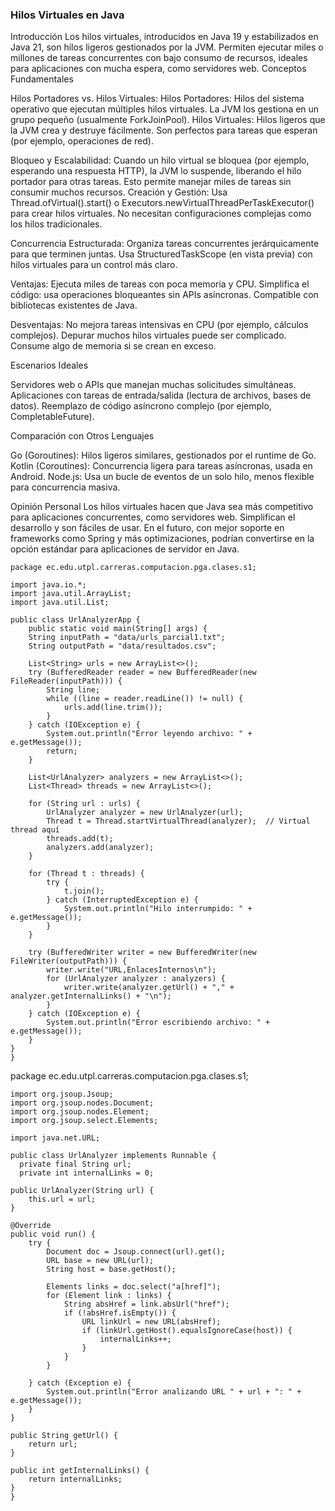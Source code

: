 ### Hilos Virtuales en Java

Introducción
Los hilos virtuales, introducidos en Java 19 y estabilizados en Java 21, son hilos ligeros gestionados por la JVM. Permiten ejecutar miles o millones de tareas concurrentes con bajo consumo de recursos, ideales para aplicaciones con mucha espera, como servidores web.
Conceptos Fundamentales

Hilos Portadores vs. Hilos Virtuales:
Hilos Portadores: Hilos del sistema operativo que ejecutan múltiples hilos virtuales. La JVM los gestiona en un grupo pequeño (usualmente ForkJoinPool).
Hilos Virtuales: Hilos ligeros que la JVM crea y destruye fácilmente. Son perfectos para tareas que esperan (por ejemplo, operaciones de red).


Bloqueo y Escalabilidad: Cuando un hilo virtual se bloquea (por ejemplo, esperando una respuesta HTTP), la JVM lo suspende, liberando el hilo portador para otras tareas. Esto permite manejar miles de tareas sin consumir muchos recursos.
Creación y Gestión: 
Usa Thread.ofVirtual().start() o Executors.newVirtualThreadPerTaskExecutor() para crear hilos virtuales.
No necesitan configuraciones complejas como los hilos tradicionales.

Concurrencia Estructurada: Organiza tareas concurrentes jerárquicamente para que terminen juntas. Usa StructuredTaskScope (en vista previa) con hilos virtuales para un control más claro.

Ventajas:
Ejecuta miles de tareas con poca memoria y CPU.
Simplifica el código: usa operaciones bloqueantes sin APIs asíncronas.
Compatible con bibliotecas existentes de Java.


Desventajas:
No mejora tareas intensivas en CPU (por ejemplo, cálculos complejos).
Depurar muchos hilos virtuales puede ser complicado.
Consume algo de memoria si se crean en exceso.



Escenarios Ideales

Servidores web o APIs que manejan muchas solicitudes simultáneas.
Aplicaciones con tareas de entrada/salida (lectura de archivos, bases de datos).
Reemplazo de código asíncrono complejo (por ejemplo, CompletableFuture).

Comparación con Otros Lenguajes

Go (Goroutines): Hilos ligeros similares, gestionados por el runtime de Go.
Kotlin (Coroutines): Concurrencia ligera para tareas asíncronas, usada en Android.
Node.js: Usa un bucle de eventos de un solo hilo, menos flexible para concurrencia masiva.

Opinión Personal
Los hilos virtuales hacen que Java sea más competitivo para aplicaciones concurrentes, como servidores web. Simplifican el desarrollo y son fáciles de usar. En el futuro, con mejor soporte en frameworks como Spring y más optimizaciones, podrían convertirse en la opción estándar para aplicaciones de servidor en Java.



    package ec.edu.utpl.carreras.computacion.pga.clases.s1;

    import java.io.*;
    import java.util.ArrayList;
    import java.util.List;

    public class UrlAnalyzerApp {
        public static void main(String[] args) {
        String inputPath = "data/urls_parcial1.txt";
        String outputPath = "data/resultados.csv";

        List<String> urls = new ArrayList<>();
        try (BufferedReader reader = new BufferedReader(new FileReader(inputPath))) {
            String line;
            while ((line = reader.readLine()) != null) {
                urls.add(line.trim());
            }
        } catch (IOException e) {
            System.out.println("Error leyendo archivo: " + e.getMessage());
            return;
        }

        List<UrlAnalyzer> analyzers = new ArrayList<>();
        List<Thread> threads = new ArrayList<>();

        for (String url : urls) {
            UrlAnalyzer analyzer = new UrlAnalyzer(url);
            Thread t = Thread.startVirtualThread(analyzer);  // Virtual thread aquí
            threads.add(t);
            analyzers.add(analyzer);
        }

        for (Thread t : threads) {
            try {
                t.join();
            } catch (InterruptedException e) {
                System.out.println("Hilo interrumpido: " + e.getMessage());
            }
        }

        try (BufferedWriter writer = new BufferedWriter(new FileWriter(outputPath))) {
            writer.write("URL,EnlacesInternos\n");
            for (UrlAnalyzer analyzer : analyzers) {
                writer.write(analyzer.getUrl() + "," + analyzer.getInternalLinks() + "\n");
            }
        } catch (IOException e) {
            System.out.println("Error escribiendo archivo: " + e.getMessage());
        }
    }
    }



package ec.edu.utpl.carreras.computacion.pga.clases.s1;

    import org.jsoup.Jsoup;
    import org.jsoup.nodes.Document;
    import org.jsoup.nodes.Element;
    import org.jsoup.select.Elements;

    import java.net.URL;

    public class UrlAnalyzer implements Runnable {
      private final String url;
      private int internalLinks = 0;

    public UrlAnalyzer(String url) {
        this.url = url;
    }

    @Override
    public void run() {
        try {
            Document doc = Jsoup.connect(url).get();
            URL base = new URL(url);
            String host = base.getHost();

            Elements links = doc.select("a[href]");
            for (Element link : links) {
                String absHref = link.absUrl("href");
                if (!absHref.isEmpty()) {
                    URL linkUrl = new URL(absHref);
                    if (linkUrl.getHost().equalsIgnoreCase(host)) {
                        internalLinks++;
                    }
                }
            }

        } catch (Exception e) {
            System.out.println("Error analizando URL " + url + ": " + e.getMessage());
        }
    }

    public String getUrl() {
        return url;
    }

    public int getInternalLinks() {
        return internalLinks;
    }
    }


